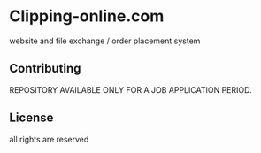# Clipping-online.com

website and file exchange / order placement system

## Contributing

REPOSITORY AVAILABLE ONLY FOR A JOB APPLICATION PERIOD. 

## License

all rights are reserved
